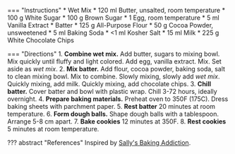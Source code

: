 === "Instructions"
    * Wet Mix
        * 120 ml Butter, unsalted, room temperature
        * 100 g White Sugar
        * 100 g Brown Sugar
        * 1 Egg, room temperature
        * 5 ml Vanilla Extract
    * Batter
        * 125 g All-Purpose Flour
        * 50 g Cocoa Powder, unsweetened
        * 5 ml Baking Soda
        * <1 ml Kosher Salt
        * 15 ml Milk
        * 225 g White Chocolate Chips

=== "Directions"
    1. **Combine wet mix.** Add butter, sugars to mixing bowl. Mix quickly until fluffy and light colored. Add egg, vanilla extract. Mix. Set aside as *wet mix*.
    2. **Mix batter.** Add flour, cocoa powder, baking soda, salt to clean mixing bowl. Mix to combine. Slowly mixing, slowly add *wet mix*. Quickly mixing, add milk. Quickly mixing, add chocolate chips.
    3. **Chill batter.** Cover batter and bowl with plastic wrap. Chill 3-72 hours, ideally overnight.
    4. **Prepare baking materials.** Preheat oven to 350F (175C). Dress baking sheets with parchment paper.
    5. **Rest batter** 20 minutes at room temperature.
    6. **Form dough balls.** Shape dough balls with a tablespoon. Arrange 5-8 cm apart.
    7. **Bake cookies** 12 minutes at 350F.
    8. **Rest cookies** 5 minutes at room temperature.

??? abstract "References"
    Inspired by [Sally's Baking Addiction](https://sallysbakingaddiction.com/inside-out-chocolate-chip-cookies/print-recipe/76469/).
